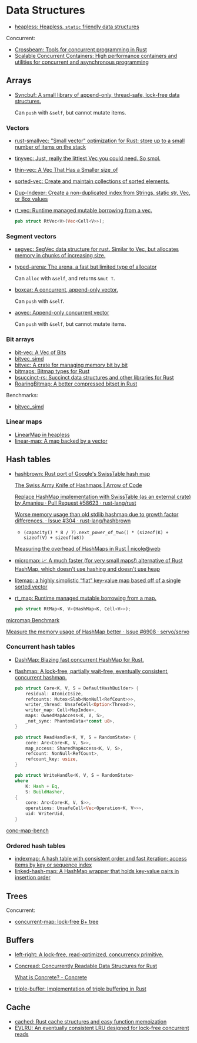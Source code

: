 # Data Structures
- [heapless: Heapless, `static` friendly data structures](https://github.com/japaric/heapless)

Concurrent:
- [Crossbeam: Tools for concurrent programming in Rust](https://github.com/crossbeam-rs/crossbeam#data-structures)
- [Scalable Concurrent Containers: High performance containers and utilities for concurrent and asynchronous programming](https://github.com/wvwwvwwv/scalable-concurrent-containers)

## Arrays
- [Syncbuf: A small library of append-only, thread-safe, lock-free data structures.](https://github.com/bplevin36/syncbuf)

  Can `push` with `&self`, but cannot mutate items.

### Vectors
- [rust-smallvec: "Small vector" optimization for Rust: store up to a small number of items on the stack](https://github.com/servo/rust-smallvec)
- [tinyvec: Just, really the littlest Vec you could need. So smol.](https://github.com/Lokathor/tinyvec)
- [thin-vec: A Vec That Has a Smaller size_of](https://github.com/Gankra/thin-vec)
- [sorted-vec: Create and maintain collections of sorted elements.](https://gitlab.com/spearman/sorted-vec)
- [Dup-Indexer: Create a non-duplicated index from Strings, static str, Vec, or Box values](https://github.com/nyurik/dup-indexer)
- [rt_vec: Runtime managed mutable borrowing from a vec.](https://github.com/azriel91/rt_vec/tree/main)
  
  ```rust
  pub struct RtVec<V>(Vec<Cell<V>>);
  ```

### Segment vectors
- [segvec: SegVec data structure for rust. Similar to Vec, but allocates memory in chunks of increasing size.](https://github.com/mccolljr/segvec/)

- [typed-arena: The arena, a fast but limited type of allocator](https://github.com/thomcc/rust-typed-arena)

  Can `alloc` with `&self`, and returns `&mut T`.

- [boxcar: A concurrent, append-only vector.](https://github.com/ibraheemdev/boxcar)

  Can `push` with `&self`.

- [aovec: Append-only concurrent vector](https://docs.rs/aovec/latest/aovec/)

  Can `push` with `&self`, but cannot mutate items.

### Bit arrays
- [bit-vec: A Vec of Bits](https://github.com/contain-rs/bit-vec)
- [bitvec_simd](https://github.com/gccfeli/bitvec_simd)
- [bitvec: A crate for managing memory bit by bit](https://github.com/ferrilab/bitvec)
- [bitmaps: Bitmap types for Rust](https://github.com/bodil/bitmaps)
- [bsuccinct-rs: Succinct data structures and other libraries for Rust](https://github.com/beling/bsuccinct-rs)
- [RoaringBitmap: A better compressed bitset in Rust](https://github.com/RoaringBitmap/roaring-rs)

Benchmarks:
- [bitvec_simd](https://github.com/gccfeli/bitvec_simd#performance)

### Linear maps
- [LinearMap in heapless](https://docs.rs/heapless/latest/heapless/struct.LinearMap.html)
- [linear-map: A map backed by a vector](https://github.com/contain-rs/linear-map)

## Hash tables
- [hashbrown: Rust port of Google's SwissTable hash map](https://github.com/rust-lang/hashbrown)

  [The Swiss Army Knife of Hashmaps | Arrow of Code](https://blog.waffles.space/2018/12/07/deep-dive-into-hashbrown/)

  [Replace HashMap implementation with SwissTable (as an external crate) by Amanieu · Pull Request #58623 · rust-lang/rust](https://github.com/rust-lang/rust/pull/58623)

  [Worse memory usage than old stdlib hashmap due to growth factor differences. · Issue #304 · rust-lang/hashbrown](https://github.com/rust-lang/hashbrown/issues/304)
  - `(capacity() * 8 / 7).next_power_of_two() * (sizeof(K) + sizeof(V) + sizeof(u8))`

  [Measuring the overhead of HashMaps in Rust | nicole@web](https://ntietz.com/blog/rust-hashmap-overhead/)

- [micromap: 📈 A much faster (for very small maps!) alternative of Rust HashMap, which doesn't use hashing and doesn't use heap](https://github.com/yegor256/micromap)

- [litemap: a highly simplistic “flat” key-value map based off of a single sorted vector](https://docs.rs/litemap/latest/litemap/)

- [rt_map: Runtime managed mutable borrowing from a map.](https://github.com/azriel91/rt_map)

  ```rust
  pub struct RtMap<K, V>(HashMap<K, Cell<V>>);
  ```

[micromap Benchmark](https://github.com/yegor256/micromap#benchmark)

[Measure the memory usage of HashMap better · Issue #6908 · servo/servo](https://github.com/servo/servo/issues/6908)

### Concurrent hash tables
- [DashMap: Blazing fast concurrent HashMap for Rust.](https://github.com/xacrimon/dashmap)
- [flashmap: A lock-free, partially wait-free, eventually consistent, concurrent hashmap.](https://github.com/Cassy343/flashmap)

  ```rust
  pub struct Core<K, V, S = DefaultHashBuilder> {
      residual: AtomicIsize,
      refcounts: Mutex<Slab<NonNull<RefCount>>>,
      writer_thread: UnsafeCell<Option<Thread>>,
      writer_map: Cell<MapIndex>,
      maps: OwnedMapAccess<K, V, S>,
      _not_sync: PhantomData<*const u8>,
  }
  ```

  ```rust
  pub struct ReadHandle<K, V, S = RandomState> {
      core: Arc<Core<K, V, S>>,
      map_access: SharedMapAccess<K, V, S>,
      refcount: NonNull<RefCount>,
      refcount_key: usize,
  }
  ```

  ```rust
  pub struct WriteHandle<K, V, S = RandomState>
  where
      K: Hash + Eq,
      S: BuildHasher,
  {
      core: Arc<Core<K, V, S>>,
      operations: UnsafeCell<Vec<Operation<K, V>>>,
      uid: WriterUid,
  }
  ```

[conc-map-bench](https://github.com/xacrimon/conc-map-bench)

### Ordered hash tables
- [indexmap: A hash table with consistent order and fast iteration; access items by key or sequence index](https://github.com/bluss/indexmap)
- [linked-hash-map: A HashMap wrapper that holds key-value pairs in insertion order](https://github.com/contain-rs/linked-hash-map)

## Trees
Concurrent:
- [concurrent-map: lock-free B+ tree](https://github.com/komora-io/concurrent-map)

## Buffers
- [left-right: A lock-free, read-optimized, concurrency primitive.](https://github.com/jonhoo/left-right)
- [Concread: Concurrently Readable Data Structures for Rust](https://github.com/kanidm/concread)

  [What is Concrete? - Concrete](https://docs.zama.ai/concrete/)
- [triple-buffer: Implementation of triple buffering in Rust](https://github.com/HadrienG2/triple-buffer)

## Cache
- [cached: Rust cache structures and easy function memoization](https://github.com/jaemk/cached)
- [EVLRU: An eventually consistent LRU designed for lock-free concurrent reads](https://github.com/Bajix/evlru)